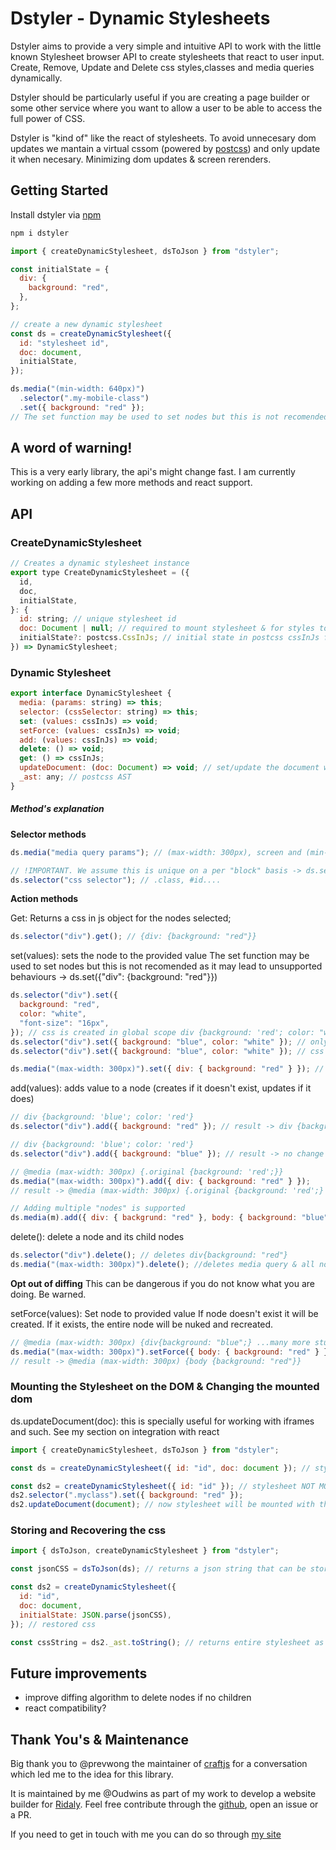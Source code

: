 # Dstyler - Dynamic Stylesheets

Dstyler aims to provide a very simple and intuitive API to work with the little known Stylesheet browser API to create stylesheets that react to user input. Create, Remove, Update and Delete css styles,classes and media queries dynamically.

Dstyler should be particularly useful if you are creating a page builder or some other service where you want to allow a user to be able to access the full power of CSS.

Dstyler is "kind of" like the react of stylesheets. To avoid unnecesary dom updates we mantain a virtual cssom (powered by [postcss](https://github.com/postcss/postcss)) and only update it when necesary. Minimizing dom updates & screen rerenders.

## Getting Started

Install dstyler via [npm](https://www.npmjs.com/package/dstyler)

```bash
npm i dstyler
```

```js
import { createDynamicStylesheet, dsToJson } from "dstyler";

const initialState = {
  div: {
    background: "red",
  },
};

// create a new dynamic stylesheet
const ds = createDynamicStylesheet({
  id: "stylesheet id",
  doc: document,
  initialState,
});

ds.media("(min-width: 640px)")
  .selector(".my-mobile-class")
  .set({ background: "red" });
// The set function may be used to set nodes but this is not recomended as it may lead to unexpected  behaviour (you may break the stylesheet if not careful) -> ds.set({"div": {background: "red"}})
```

## A word of warning!

This is a very early library, the api's might change fast. I am currently working on adding a few more methods and react support.

## API

### CreateDynamicStylesheet

```js
// Creates a dynamic stylesheet instance
export type CreateDynamicStylesheet = ({
  id,
  doc,
  initialState,
}: {
  id: string; // unique stylesheet id
  doc: Document | null; // required to mount stylesheet & for styles to work on page
  initialState?: postcss.CssInJs; // initial state in postcss cssInJs format {".myclass": {background: "red"}}
}) => DynamicStylesheet;
```

### Dynamic Stylesheet

```js
export interface DynamicStylesheet {
  media: (params: string) => this;
  selector: (cssSelector: string) => this;
  set: (values: cssInJs) => void;
  setForce: (values: cssInJs) => void;
  add: (values: cssInJs) => void;
  delete: () => void;
  get: () => cssInJs;
  updateDocument: (doc: Document) => void; // set/update the document where the stylesheet is mounted
  _ast: any; // postcss AST
}
```

##### Method's explanation

**Selector methods**

```js
ds.media("media query params"); // (max-width: 300px), screen and (min-width:700px) ....

// !IMPORTANT. We assume this is unique on a per "block" basis -> ds.selector("div") always refers to the same css block while ds.media(id).selector('div') refers to a different node
ds.selector("css selector"); // .class, #id....
```

**Action methods**

Get: Returns a css in js object for the nodes selected;

```js
ds.selector("div").get(); // {div: {background: "red"}}
```

set(values): sets the node to the provided value
The set function may be used to set nodes but this is not recomended as it may lead to unsupported behaviours -> ds.set({"div": {background: "red"}})

```js
ds.selector("div").set({
  background: "red",
  color: "white",
  "font-size": "16px",
}); // css is created in global scope div {background: 'red'; color: "white"; font-size: "16px"}
ds.selector("div").set({ background: "blue", color: "white" }); // only background is changed to blue and font-sized removed so result is div {background: "blue"; color: "white"}
ds.selector("div").set({ background: "blue", color: "white" }); // css is not updated. "nothing" is done

ds.media("(max-width: 300px)").set({ div: { background: "red" } }); // NOT RECOMENDED. May lead to unexpected behaviour.
```

add(values): adds value to a node (creates if it doesn't exist, updates if it does)

```js
// div {background: 'blue'; color: 'red'}
ds.selector("div").add({ background: "red" }); // result -> div {background: 'red'; color: 'red'; }

// div {background: 'blue'; color: 'red'}
ds.selector("div").add({ background: "blue" }); // result -> no change

// @media (max-width: 300px) {.original {background: 'red';}}
ds.media("(max-width: 300px)").add({ div: { background: "red" } });
// result -> @media (max-width: 300px) {.original {background: 'red';} div: {background: 'red';}}

// Adding multiple "nodes" is supported
ds.media(m).add({ div: { backgrund: "red" }, body: { background: "blue" } }); //supported
```

delete(): delete a node and its child nodes

```js
ds.selector("div").delete(); // deletes div{background: "red"}
ds.media("(max-width: 300px)").delete(); //deletes media query & all nodes inside it!
```

**Opt out of diffing**
This can be dangerous if you do not know what you are doing. Be warned.

setForce(values): Set node to provided value
If node doesn't exist it will be created. If it exists, the entire node will be nuked and recreated.

```js
// @media (max-width: 300px) {div{background: "blue";} ...many more stuff...}
ds.media("(max-width: 300px)").setForce({ body: { background: "red" } });
// result -> @media (max-width: 300px) {body {background: "red"}}
```

### Mounting the Stylesheet on the DOM & Changing the mounted dom

ds.updateDocument(doc): this is specially useful for working with iframes and such. See my section on integration with react

```js
import { createDynamicStylesheet, dsToJson } from "dstyler";

const ds = createDynamicStylesheet({ id: "id", doc: document }); // stylesheet will be mounted on document automatically

const ds2 = createDynamicStylesheet({ id: "id" }); // stylesheet NOT MOUNTED, css NOT on page
ds2.selector(".myclass").set({ background: "red" });
ds2.updateDocument(document); // now stylesheet will be mounted with the .myclass class
```

### Storing and Recovering the css

```js
import { dsToJson, createDynamicStylesheet } from "dstyler";

const jsonCSS = dsToJson(ds); // returns a json string that can be stored anywhere. This json string is a postcss AST. You may use it with postcss to create a css file.

const ds2 = createDynamicStylesheet({
  id: "id",
  doc: document,
  initialState: JSON.parse(jsonCSS),
}); // restored css

const cssString = ds2._ast.toString(); // returns entire stylesheet as a css string
```

## Future improvements

- improve diffing algorithm to delete nodes if no children
- react compatibility?

## Thank You's & Maintenance

Big thank you to @prevwong the maintainer of [craftjs](https://github.com/prevwong/craft.js) for a conversation which led me to the idea for this library.

It is maintained by me @Oudwins as part of my work to develop a website builder for [Ridaly](https://ridaly.com/). Feel free contribute through the [github](https://github.com/Oudwins/dstyler), open an issue or a PR.

If you need to get in touch with me you can do so through [my site](https://tristanmayo.com/)
